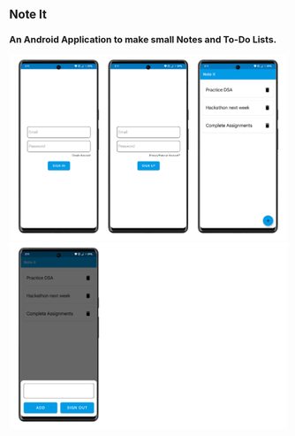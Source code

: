 ## Note It
### An Android Application to make small Notes and To-Do Lists.
![](./readme/image1.png)
![](./readme/image2.png)